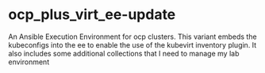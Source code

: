 # ocp_plus_virt_ee-update

An Ansible Execution Environment for ocp clusters.  This variant embeds the kubeconfigs into the ee to enable the use of the kubevirt inventory plugin.  It also includes some additional collections that I need to manage my lab environment